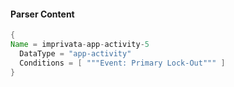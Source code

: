 #### Parser Content
```Java
{
Name = imprivata-app-activity-5
  DataType = "app-activity"
  Conditions = [ """Event: Primary Lock-Out""" ]
}
```